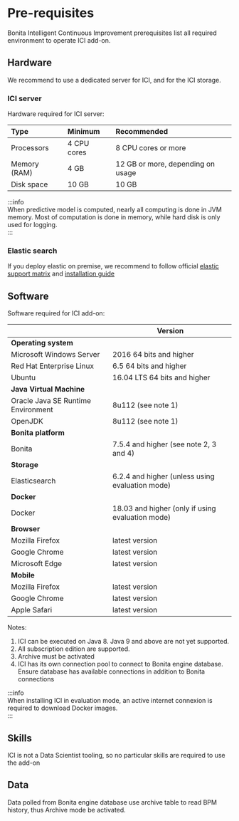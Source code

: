 # Pre-requisites

Bonita Intelligent Continuous Improvement prerequisites list all required environment to operate ICI add-on.

## Hardware

We recommend to use a dedicated server for ICI, and for the ICI storage. 

### ICI server


Hardware required for ICI server:

| Type | Minimum | Recommended |
|:-|:-|:-|
| Processors | 4 CPU cores | 8 CPU cores or more |
| Memory (RAM) | 4 GB | 12 GB or more, depending on usage|
| Disk space | 10 GB | 10 GB |

   
:::info    
When predictive model is computed, nearly all computing is done in JVM memory. Most of computation is done in memory,
while hard disk is only used for logging.    
:::

### Elastic search

If you deploy elastic on premise, we recommend to follow official [elastic support matrix](https://www.elastic.co/support/matrix)
 and [installation guide](https://www.elastic.co/guide/en/elasticsearch/reference/6.2/setup.html) 

## Software


Software required for ICI add-on:

| | Version
|:-|-
| **Operating system** |
| Microsoft Windows Server | 2016 64 bits and higher |
| Red Hat Enterprise Linux |  6.5 64 bits and higher |
| Ubuntu | 16.04 LTS 64 bits and higher |
| **Java Virtual Machine** |
| Oracle Java SE Runtime Environment | 8u112 (see note 1) |
| OpenJDK | 8u112 (see note 1) |
| **Bonita platform** | 
| Bonita | 7.5.4 and higher (see note 2, 3 and 4) |
| **Storage** | 
| Elasticsearch | 6.2.4 and higher (unless using evaluation mode)|
| **Docker** | 
| Docker | 18.03 and higher (only if using evaluation mode)|
| **Browser** |
| Mozilla Firefox | latest version |
| Google Chrome | latest version |
| Microsoft Edge | latest version |
| **Mobile** |
| Mozilla Firefox | latest version |
| Google Chrome | latest version |
| Apple Safari | latest version |

Notes:
1. ICI can be executed on Java 8. Java 9 and above are not yet supported. 
1. All subscription edition are supported.
1. Archive must be activated
1. ICI has its own connection pool to connect to Bonita engine database. Ensure database has available connections 
in addition to Bonita connections

:::info    
When installing ICI in evaluation mode, an active internet connexion is required to download Docker images.    
:::

## Skills

ICI is not a Data Scientist tooling, so no particular skills are required to use the add-on

## Data

Data polled from Bonita engine database use archive table to read BPM history, thus Archive mode be activated.
